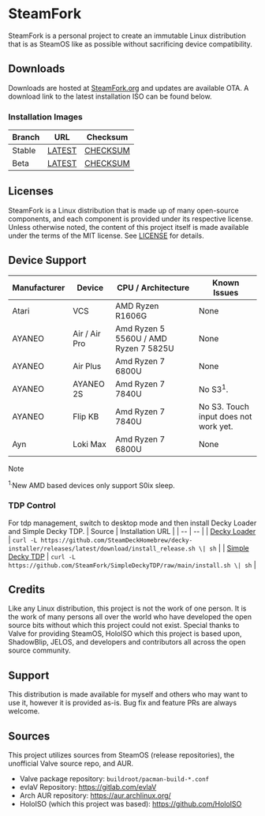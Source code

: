 # SteamFork
SteamFork is a personal project to create an immutable Linux distribution that is as SteamOS like as possible without sacrificing device compatibility.

## Downloads
Downloads are hosted at [SteamFork.org](https://www.steamfork.org/steamfork-images/steamfork-installer/) and updates are available OTA.  A download link to the latest installation ISO can be found below.

### Installation Images
| Branch | URL | Checksum |
| -- | -- | -- |
| Stable | [LATEST](https://www.steamfork.org/steamfork-images/steamfork-installer/steamfork-rel-latest-x86_64.iso) | [CHECKSUM](https://www.steamfork.org/steamfork-images/steamfork-installer/steamfork-rel-latest-x86_64.iso.sha256) |
| Beta | [LATEST](https://www.steamfork.org/steamfork-images/steamfork-installer/steamfork-beta-latest-x86_64.iso) | [CHECKSUM](https://www.steamfork.org/steamfork-images/steamfork-installer/steamfork-beta-latest-x86_64.iso.sha256) |

## Licenses
SteamFork is a Linux distribution that is made up of many open-source components, and each component is provided under its respective license.  Unless otherwise noted, the content of this project itself is made available under the terms of the MIT license.  See [LICENSE](LICENSE) for details.

## Device Support
| Manufacturer | Device | CPU / Architecture | Known Issues |
| -- | -- | -- | -- |
| Atari | VCS | AMD Ryzen R1606G  | None |
| AYANEO | Air / Air Pro | Amd Ryzen 5 5560U / AMD Ryzen 7 5825U | None |
| AYANEO | Air Plus | Amd Ryzen 7 6800U | None |
| AYANEO | AYANEO 2S | Amd Ryzen 7 7840U | No S3<sup>1</sup>. |
| AYANEO | Flip KB | Amd Ryzen 7 7840U | No S3</sup>. Touch input does not work yet.|
| Ayn | Loki Max | Amd Ryzen 7 6800U | None |

> [!NOTE]
> <sup>1.</sup>New AMD based devices only support S0ix sleep.

### TDP Control
For tdp management, switch to desktop mode and then install Decky Loader and Simple Decky TDP.
| Source | Installation URL |
| -- | -- |
| [Decky Loader](https://github.com/SteamDeckHomebrew/decky-loader) | ```curl -L https://github.com/SteamDeckHomebrew/decky-installer/releases/latest/download/install_release.sh \| sh``` |
| [Simple Decky TDP](https://github.com/SteamFork/SimpleDeckyTDP) | ```curl -L https://github.com/SteamFork/SimpleDeckyTDP/raw/main/install.sh \| sh``` |

## Credits

Like any Linux distribution, this project is not the work of one person.  It is the work of many persons all over the world who have developed the open source bits without which this project could not exist.  Special thanks to Valve for providing SteamOS, HoloISO which this project is based upon, ShadowBlip, JELOS, and developers and contributors all across the open source community.

## Support
This distribution is made available for myself and others who may want to use it, however it is provided as-is.  Bug fix and feature PRs are always welcome.

## Sources
This project utilizes sources from SteamOS (release repositories), the unofficial Valve source repo, and AUR.

* Valve package repository: `buildroot/pacman-build-*.conf`
* evlaV Repository: https://gitlab.com/evlaV
* Arch AUR repository: https://aur.archlinux.org/
* HoloISO (which this project was based): https://github.com/HoloISO
